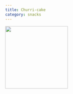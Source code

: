 ```yaml
---
title: Churri-cake
category: snacks
---
```

<img src="https://www.lemontreedwelling.com/wp-content/uploads/2019/04/Churro-Cupcakes-2-400x400.jpg" class="img-card-top" style="height:200px;">
